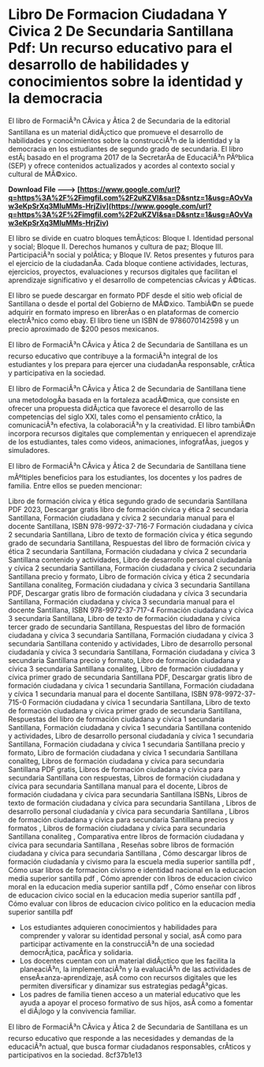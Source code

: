 # Libro De Formacion Ciudadana Y Civica 2 De Secundaria Santillana Pdf: Un recurso educativo para el desarrollo de habilidades y conocimientos sobre la identidad y la democracia
  
El libro de FormaciÃ³n CÃ­vica y Ãtica 2 de Secundaria de la editorial Santillana es un material didÃ¡ctico que promueve el desarrollo de habilidades y conocimientos sobre la construcciÃ³n de la identidad y la democracia en los estudiantes de segundo grado de secundaria. El libro estÃ¡ basado en el programa 2017 de la SecretarÃ­a de EducaciÃ³n PÃºblica (SEP) y ofrece contenidos actualizados y acordes al contexto social y cultural de MÃ©xico.
 
**Download File ---> [https://www.google.com/url?q=https%3A%2F%2Fimgfil.com%2F2uKZVI&sa=D&sntz=1&usg=AOvVaw3eKpSrXq3MluMMs-HrjZiv](https://www.google.com/url?q=https%3A%2F%2Fimgfil.com%2F2uKZVI&sa=D&sntz=1&usg=AOvVaw3eKpSrXq3MluMMs-HrjZiv)**


  
El libro se divide en cuatro bloques temÃ¡ticos: Bloque I. Identidad personal y social; Bloque II. Derechos humanos y cultura de paz; Bloque III. ParticipaciÃ³n social y polÃ­tica; y Bloque IV. Retos presentes y futuros para el ejercicio de la ciudadanÃ­a. Cada bloque contiene actividades, lecturas, ejercicios, proyectos, evaluaciones y recursos digitales que facilitan el aprendizaje significativo y el desarrollo de competencias cÃ­vicas y Ã©ticas.
  
El libro se puede descargar en formato PDF desde el sitio web oficial de Santillana o desde el portal del Gobierno de MÃ©xico. TambiÃ©n se puede adquirir en formato impreso en librerÃ­as o en plataformas de comercio electrÃ³nico como ebay. El libro tiene un ISBN de 9786070142598 y un precio aproximado de $200 pesos mexicanos.
  
El libro de FormaciÃ³n CÃ­vica y Ãtica 2 de Secundaria de Santillana es un recurso educativo que contribuye a la formaciÃ³n integral de los estudiantes y los prepara para ejercer una ciudadanÃ­a responsable, crÃ­tica y participativa en la sociedad.
  
El libro de FormaciÃ³n CÃ­vica y Ãtica 2 de Secundaria de Santillana tiene una metodologÃ­a basada en la fortaleza acadÃ©mica, que consiste en ofrecer una propuesta didÃ¡ctica que favorece el desarrollo de las competencias del siglo XXI, tales como el pensamiento crÃ­tico, la comunicaciÃ³n efectiva, la colaboraciÃ³n y la creatividad. El libro tambiÃ©n incorpora recursos digitales que complementan y enriquecen el aprendizaje de los estudiantes, tales como videos, animaciones, infografÃ­as, juegos y simuladores.
  
El libro de FormaciÃ³n CÃ­vica y Ãtica 2 de Secundaria de Santillana tiene mÃºltiples beneficios para los estudiantes, los docentes y los padres de familia. Entre ellos se pueden mencionar:
 
Libro de formación cívica y ética segundo grado de secundaria Santillana PDF 2023,  Descargar gratis libro de formación cívica y ética 2 secundaria Santillana,  Formación ciudadana y cívica 2 secundaria manual para el docente Santillana,  ISBN 978-9972-37-716-7 Formación ciudadana y cívica 2 secundaria Santillana,  Libro de texto de formación cívica y ética segundo grado de secundaria Santillana,  Respuestas del libro de formación cívica y ética 2 secundaria Santillana,  Formación ciudadana y cívica 2 secundaria Santillana contenido y actividades,  Libro de desarrollo personal ciudadanía y cívica 2 secundaria Santillana,  Formación ciudadana y cívica 2 secundaria Santillana precio y formato,  Libro de formación cívica y ética 2 secundaria Santillana conaliteg,  Formación ciudadana y cívica 3 secundaria Santillana PDF,  Descargar gratis libro de formación ciudadana y cívica 3 secundaria Santillana,  Formación ciudadana y cívica 3 secundaria manual para el docente Santillana,  ISBN 978-9972-37-717-4 Formación ciudadana y cívica 3 secundaria Santillana,  Libro de texto de formación ciudadana y cívica tercer grado de secundaria Santillana,  Respuestas del libro de formación ciudadana y cívica 3 secundaria Santillana,  Formación ciudadana y cívica 3 secundaria Santillana contenido y actividades,  Libro de desarrollo personal ciudadanía y cívica 3 secundaria Santillana,  Formación ciudadana y cívica 3 secundaria Santillana precio y formato,  Libro de formación ciudadana y cívica 3 secundaria Santillana conaliteg,  Libro de formación ciudadana y cívica primer grado de secundaria Santillana PDF,  Descargar gratis libro de formación ciudadana y cívica 1 secundaria Santillana,  Formación ciudadana y cívica 1 secundaria manual para el docente Santillana,  ISBN 978-9972-37-715-0 Formación ciudadana y cívica 1 secundaria Santillana,  Libro de texto de formación ciudadana y cívica primer grado de secundaria Santillana,  Respuestas del libro de formación ciudadana y cívica 1 secundaria Santillana,  Formación ciudadana y cívica 1 secundaria Santillana contenido y actividades,  Libro de desarrollo personal ciudadanía y cívica 1 secundaria Santillana,  Formación ciudadana y cívica 1 secundaria Santillana precio y formato,  Libro de formación ciudadana y cívica 1 secundaria Santillana conaliteg,  Libros de formación ciudadana y cívica para secundaria Santillana PDF gratis,  Libros de formación ciudadana y cívica para secundaria Santillana con respuestas,  Libros de formación ciudadana y cívica para secundaria Santillana manual para el docente,  Libros de formación ciudadana y cívica para secundaria Santillana ISBNs,  Libros de texto de formación ciudadana y cívica para secundaria Santillana ,  Libros de desarrollo personal ciudadanía y cívica para secundaria Santillana ,  Libros de formación ciudadana y cívica para secundaria Santillana precios y formatos ,  Libros de formación ciudadana y cívica para secundaria Santillana conaliteg ,  Comparativa entre libros de formación ciudadana y cívica para secundaria Santillana ,  Reseñas sobre libros de formación ciudadana y cívica para secundaria Santillana ,  Cómo descargar libros de formación ciudadanía y civismo para la escuela media superior santilla pdf ,  Cómo usar libros de formacion civismo e identidad nacional en la educacion media superior santilla pdf ,  Cómo aprender con libros de educacion civico moral en la educacion media superior santilla pdf ,  Cómo enseñar con libros de educacion civico social en la educacion media superior santilla pdf ,  Cómo evaluar con libros de educacion civico politico en la educacion media superior santilla pdf
  
- Los estudiantes adquieren conocimientos y habilidades para comprender y valorar su identidad personal y social, asÃ­ como para participar activamente en la construcciÃ³n de una sociedad democrÃ¡tica, pacÃ­fica y solidaria.
- Los docentes cuentan con un material didÃ¡ctico que les facilita la planeaciÃ³n, la implementaciÃ³n y la evaluaciÃ³n de las actividades de enseÃ±anza-aprendizaje, asÃ­ como con recursos digitales que les permiten diversificar y dinamizar sus estrategias pedagÃ³gicas.
- Los padres de familia tienen acceso a un material educativo que les ayuda a apoyar el proceso formativo de sus hijos, asÃ­ como a fomentar el diÃ¡logo y la convivencia familiar.

El libro de FormaciÃ³n CÃ­vica y Ãtica 2 de Secundaria de Santillana es un recurso educativo que responde a las necesidades y demandas de la educaciÃ³n actual, que busca formar ciudadanos responsables, crÃ­ticos y participativos en la sociedad.
 8cf37b1e13
 

